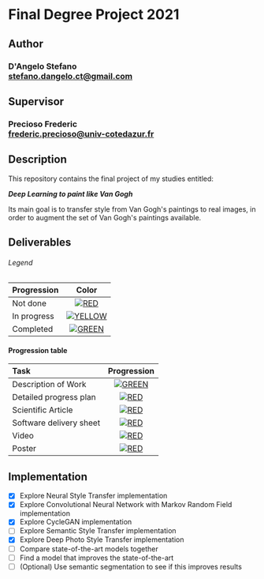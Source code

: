 # Final Degree Project 2021

## Author 
### D'Angelo Stefano <br>stefano.dangelo.ct@gmail.com
## Supervisor
### Precioso Frederic <br>frederic.precioso@univ-cotedazur.fr 

## Description
This repository contains the final project of my studies entitled:

__*Deep Learning to paint like Van Gogh*__

Its main goal is to transfer style from Van Gogh's paintings to real images, in order to augment the set of Van Gogh's paintings available.

## Deliverables

###### Legend
| Progression | Color |
|:-----------------------|:------------------------------------:|
| Not done | [![RED](http://placehold.it/15/f03c15/f03c15)](#) |
| In progress | [![YELLOW](http://placehold.it/15/ffdd00/ffdd00)](#) |
| Completed | [![GREEN](http://placehold.it/15/44bb44/44bb44)](#) |

#### Progression table
| Task | Progression |
|:-----------------------|:------------------------------------:|
| Description of Work | [![GREEN](http://placehold.it/15/44bb44/44bb44)](#) |
| Detailed progress plan | [![RED](http://placehold.it/15/f03c15/f03c15)](#) |
| Scientific Article | [![RED](http://placehold.it/15/f03c15/f03c15)](#) |
| Software delivery sheet | [![RED](http://placehold.it/15/f03c15/f03c15)](#) |
| Video | [![RED](http://placehold.it/15/f03c15/f03c15)](#) |
| Poster | [![RED](http://placehold.it/15/f03c15/f03c15)](#) |

## Implementation

- [x] Explore Neural Style Transfer implementation
- [x] Explore Convolutional Neural Network with Markov Random Field implementation
- [x] Explore CycleGAN implementation
- [ ] Explore Semantic Style Transfer implementation
- [x] Explore Deep Photo Style Transfer implementation
- [ ] Compare state-of-the-art models together
- [ ] Find a model that improves the state-of-the-art
- [ ] (Optional) Use semantic segmentation to see if this improves results
